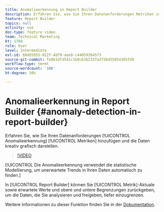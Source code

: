 ```yaml
---
title: Anomalieerkennung in Report Builder
description: Erfahren Sie, wie Sie Ihren Datenanforderungen Metriken zur Anomalieerkennung hinzufügen und die Daten kreativ grafisch darstellen.
feature: Report Builder
topics: null
activity: use
doc-type: feature video
team: Technical Marketing
kt: 1768
role: User
level: Intermediate
exl-id: 80d85955-022f-4d79-aee8-c440592645f3
source-git-commit: fe861dfd541c1b9cb3b233fa3f56d55054305fd9
workflow-type: tm+mt
source-wordcount: '106'
ht-degree: 30%

---
```


# Anomalieerkennung in Report Builder {#anomaly-detection-in-report-builder}

Erfahren Sie, wie Sie Ihren Datenanforderungen [!UICONTROL Anomalieerkennung] [!UICONTROL Metriken] hinzufügen und die Daten kreativ grafisch darstellen.

>[!VIDEO](https://video.tv.adobe.com/v/23543/?quality=12)

[!UICONTROL Die Anomalieerkennung verwendet die statistische Modellierung, um unerwartete Trends in Ihren Daten automatisch zu finden.]

In [!UICONTROL Report Builder] können Sie [!UICONTROL Metrik]-Aktuale sowie erwartete Werte und obere und untere Begrenzungen zurückgeben, um die Daten, die Sie analysieren und freigeben, tiefer einzugrenzen.

Weitere Informationen zu dieser Funktion finden Sie in der [Dokumentation](https://experienceleague.adobe.com/docs/analytics/analyze/analysis-workspace/virtual-analyst/anomaly-detection/statistics-anomaly-detection.html?lang=en).
